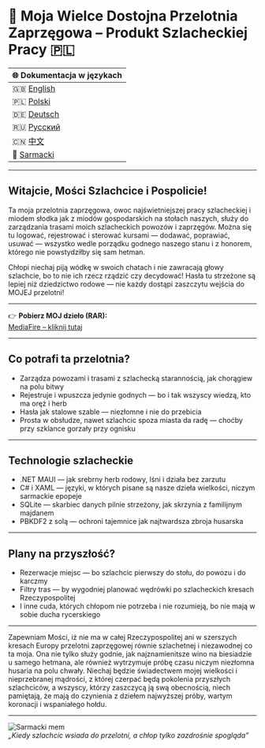 # 🚌 Moja Wielce Dostojna Przelotnia Zaprzęgowa – Produkt Szlacheckiej Pracy 🇵🇱

| 🌐 Dokumentacja w językach |  
|---------------------------|  
| 🇬🇧 [English](README.md) |  
| 🇵🇱 [Polski](README-PL.md) |  
| 🇩🇪 [Deutsch](README-DE.md) |  
| 🇷🇺 [Русский](README-RU.md) |  
| 🇨🇳 [中文](README-ZH.md) |  
| 🏰 [Sarmacki](README-SARMACKI.md) |

---

## Witajcie, Mości Szlachcice i Pospolicie!

Ta moja przelotnia zaprzęgowa, owoc najświetniejszej pracy szlacheckiej i miodem słodka jak z miodów gospodarskich na stołach naszych, służy do zarządzania trasami moich szlacheckich powozów i zaprzęgów. Można się tu logować, rejestrować i sterować kursami — dodawać, poprawiać, usuwać — wszystko wedle porządku godnego naszego stanu i z honorem, którego nie powstydziłby się sam hetman.

Chłopi niechaj piją wódkę w swoich chatach i nie zawracają głowy szlachcie, bo to nie ich rzecz rządzić czy decydować! Hasła tu strzeżone są lepiej niż dziedzictwo rodowe — nie każdy dostąpi zaszczytu wejścia do MOJEJ przelotni!

---

👉 **Pobierz MOJ dzieło (RAR):**  
[MediaFire – kliknij tutaj](https://www.mediafire.com/file/jiod1vuoa9j1ulv/projekt.rar/file)

---

## Co potrafi ta przelotnia?

- Zarządza powozami i trasami z szlachecką starannością, jak chorągiew na polu bitwy  
- Rejestruje i wpuszcza jedynie godnych — bo i tak wszyscy wiedzą, kto ma oręż i herb  
- Hasła jak stalowe szable — niezłomne i nie do przebicia  
- Prosta w obsłudze, nawet szlachcic spoza miasta da radę — choćby przy szklance gorzały przy ognisku  

---

## Technologie szlacheckie

- .NET MAUI — jak srebrny herb rodowy, lśni i działa bez zarzutu  
- C# i XAML — języki, w których pisane są nasze dzieła wielkości, niczym sarmackie epopeje  
- SQLite — skarbiec danych pilnie strzeżony, jak skrzynia z familijnym majdanem  
- PBKDF2 z solą — ochroni tajemnice jak najtwardsza zbroja husarska  

---

## Plany na przyszłość?

- Rezerwacje miejsc — bo szlachcic pierwszy do stołu, do powozu i do karczmy  
- Filtry tras — by wygodniej planować wędrówki po szlacheckich kresach Rzeczypospolitej  
- I inne cuda, których chłopom nie potrzeba i nie rozumieją, bo nie mają w sobie ducha rycerskiego  

---

Zapewniam Mości, iż nie ma w całej Rzeczypospolitej ani w szerszych kresach Europy przelotni zaprzęgowej równie szlachetnej i niezawodnej co ta moja. Ona nie tylko służy godnie, jak najznamienitsze wino na biesiadzie u samego hetmana, ale również wytrzymuje próbę czasu niczym niezłomna husaria na polu chwały. Niechaj będzie świadectwem mojej wielkości i nieprzebranej mądrości, z której czerpać będą pokolenia przyszłych szlachciców, a wszyscy, którzy zaszczycą ją swą obecnością, niech pamiętają, że mają do czynienia z dziełem najwyższej próby, wartym koronacji i wspaniałego hołdu.


---

![Sarmacki mem](https://i.imgur.com/J5nQ2Cd.gif)  
*„Kiedy szlachcic wsiada do przelotni, a chłop tylko zazdrośnie spogląda”*

